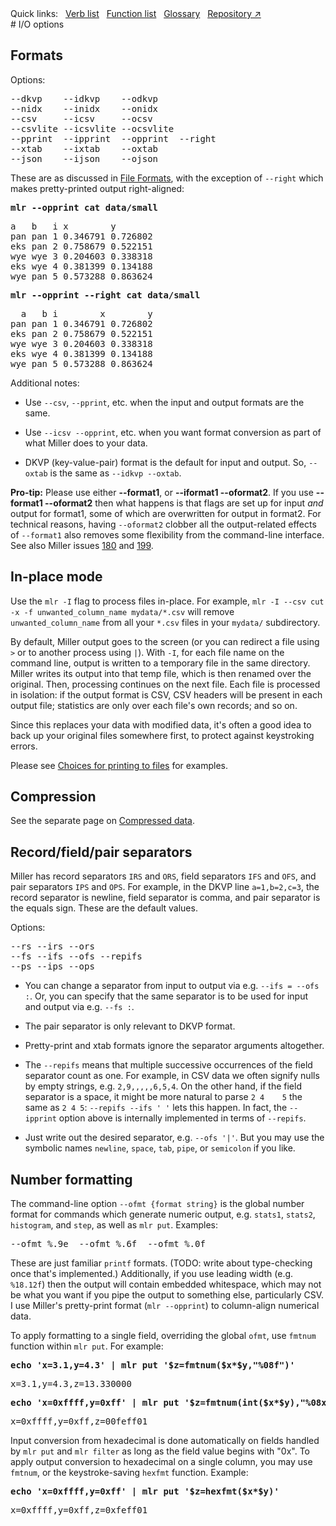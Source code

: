 <!---  PLEASE DO NOT EDIT DIRECTLY. EDIT THE .md.in FILE PLEASE. --->
<div>
<span class="quicklinks">
Quick links:
&nbsp;
<a class="quicklink" href="../reference-verbs/index.html">Verb list</a>
&nbsp;
<a class="quicklink" href="../reference-dsl-builtin-functions/index.html">Function list</a>
&nbsp;
<a class="quicklink" href="../glossary/index.html">Glossary</a>
&nbsp;
<a class="quicklink" href="https://github.com/johnkerl/miller" target="_blank">Repository ↗</a>
</span>
</div>
# I/O options

## Formats

Options:

<pre class="pre-non-highlight-non-pair">
--dkvp    --idkvp    --odkvp
--nidx    --inidx    --onidx
--csv     --icsv     --ocsv
--csvlite --icsvlite --ocsvlite
--pprint  --ipprint  --opprint  --right
--xtab    --ixtab    --oxtab
--json    --ijson    --ojson
</pre>

These are as discussed in [File Formats](file-formats.md), with the exception of `--right` which makes pretty-printed output right-aligned:

<pre class="pre-highlight-in-pair">
<b>mlr --opprint cat data/small</b>
</pre>
<pre class="pre-non-highlight-in-pair">
a   b   i x        y
pan pan 1 0.346791 0.726802
eks pan 2 0.758679 0.522151
wye wye 3 0.204603 0.338318
eks wye 4 0.381399 0.134188
wye pan 5 0.573288 0.863624
</pre>

<pre class="pre-highlight-in-pair">
<b>mlr --opprint --right cat data/small</b>
</pre>
<pre class="pre-non-highlight-in-pair">
  a   b i        x        y 
pan pan 1 0.346791 0.726802 
eks pan 2 0.758679 0.522151 
wye wye 3 0.204603 0.338318 
eks wye 4 0.381399 0.134188 
wye pan 5 0.573288 0.863624 
</pre>

Additional notes:

* Use `--csv`, `--pprint`, etc. when the input and output formats are the same.

* Use `--icsv --opprint`, etc. when you want format conversion as part of what Miller does to your data.

* DKVP (key-value-pair) format is the default for input and output. So, `--oxtab` is the same as `--idkvp --oxtab`.

**Pro-tip:** Please use either **--format1**, or **--iformat1 --oformat2**.  If you use **--format1 --oformat2** then what happens is that flags are set up for input *and* output for format1, some of which are overwritten for output in format2. For technical reasons, having `--oformat2` clobber all the output-related effects of `--format1` also removes some flexibility from the command-line interface. See also Miller issues [180](https://github.com/johnkerl/miller/issues/180) and [199](https://github.com/johnkerl/miller/issues/199).

## In-place mode

Use the `mlr -I` flag to process files in-place. For example, `mlr -I --csv cut -x -f unwanted_column_name mydata/*.csv` will remove `unwanted_column_name` from all your `*.csv` files in your `mydata/` subdirectory.

By default, Miller output goes to the screen (or you can redirect a file using `>` or to another process using `|`). With `-I`, for each file name on the command line, output is written to a temporary file in the same directory. Miller writes its output into that temp file, which is then renamed over the original.  Then, processing continues on the next file. Each file is processed in isolation: if the output format is CSV, CSV headers will be present in each output file; statistics are only over each file's own records; and so on.

Since this replaces your data with modified data, it's often a good idea to back up your original files somewhere
first, to protect against keystroking errors.

Please see [Choices for printing to files](10min.md#choices-for-printing-to-files) for examples.

## Compression

See the separate page on [Compressed data](reference-main-compressed-data.md).

## Record/field/pair separators

Miller has record separators `IRS` and `ORS`, field separators `IFS` and `OFS`, and pair separators `IPS` and `OPS`.  For example, in the DKVP line `a=1,b=2,c=3`, the record separator is newline, field separator is comma, and pair separator is the equals sign. These are the default values.

Options:

<pre class="pre-non-highlight-non-pair">
--rs --irs --ors
--fs --ifs --ofs --repifs
--ps --ips --ops
</pre>

* You can change a separator from input to output via e.g. `--ifs = --ofs :`. Or, you can specify that the same separator is to be used for input and output via e.g. `--fs :`.

* The pair separator is only relevant to DKVP format.

* Pretty-print and xtab formats ignore the separator arguments altogether.

* The `--repifs` means that multiple successive occurrences of the field separator count as one.  For example, in CSV data we often signify nulls by empty strings, e.g. `2,9,,,,,6,5,4`. On the other hand, if the field separator is a space, it might be more natural to parse `2 4    5` the same as `2 4 5`: `--repifs --ifs ' '` lets this happen.  In fact, the `--ipprint` option above is internally implemented in terms of `--repifs`.

* Just write out the desired separator, e.g. `--ofs '|'`. But you may use the symbolic names `newline`, `space`, `tab`, `pipe`, or `semicolon` if you like.

## Number formatting

The command-line option `--ofmt {format string}` is the global number format for commands which generate numeric output, e.g. `stats1`, `stats2`, `histogram`, and `step`, as well as `mlr put`. Examples:

<pre class="pre-non-highlight-non-pair">
--ofmt %.9e  --ofmt %.6f  --ofmt %.0f
</pre>

These are just familiar `printf` formats.  (TODO: write about type-checking once that's implemented.) Additionally, if you use leading width (e.g. `%18.12f`) then the output will contain embedded whitespace, which may not be what you want if you pipe the output to something else, particularly CSV. I use Miller's pretty-print format (`mlr --opprint`) to column-align numerical data.

To apply formatting to a single field, overriding the global `ofmt`, use `fmtnum` function within `mlr put`. For example:

<pre class="pre-highlight-in-pair">
<b>echo 'x=3.1,y=4.3' | mlr put '$z=fmtnum($x*$y,"%08f")'</b>
</pre>
<pre class="pre-non-highlight-in-pair">
x=3.1,y=4.3,z=13.330000
</pre>

<pre class="pre-highlight-in-pair">
<b>echo 'x=0xffff,y=0xff' | mlr put '$z=fmtnum(int($x*$y),"%08x")'</b>
</pre>
<pre class="pre-non-highlight-in-pair">
x=0xffff,y=0xff,z=00feff01
</pre>

Input conversion from hexadecimal is done automatically on fields handled by `mlr put` and `mlr filter` as long as the field value begins with "0x".  To apply output conversion to hexadecimal on a single column, you may use `fmtnum`, or the keystroke-saving `hexfmt` function. Example:

<pre class="pre-highlight-in-pair">
<b>echo 'x=0xffff,y=0xff' | mlr put '$z=hexfmt($x*$y)'</b>
</pre>
<pre class="pre-non-highlight-in-pair">
x=0xffff,y=0xff,z=0xfeff01
</pre>
